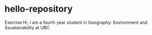 # hello-repository
Exercise 
Hi, I am a fourth year student in Geography: Environment and Ssuatainability at UBC

